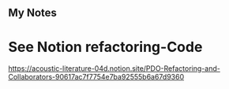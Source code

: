 
## My Notes
# See Notion refactoring-Code
https://acoustic-literature-04d.notion.site/PDO-Refactoring-and-Collaborators-90617ac7f7754e7ba92555b6a67d9360